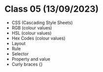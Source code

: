 # Class 05 (13/09/2023)

- CSS (Cascading Style Sheets)
- RGB (colour values)
- HSL (colour values)
- Hex Codes (colour values)
- Layout
- Rule
- Selector
- Property and value
- Curly braces {}